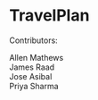 # TravelPlan

Contributors: <br>

Allen Mathews <br>
James Raad <br>
Jose Asibal <br>
Priya Sharma <br>

